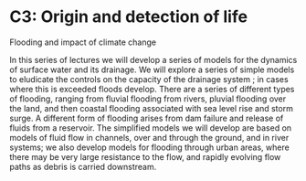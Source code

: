 # C3: Origin and detection of life

Flooding and impact of climate change

In this series of lectures we will develop a series of models for the dynamics of surface water and its drainage. We will explore a series of simple models to eludicate the controls on the capacity of the drainage system ;  in cases where this is exceeded floods develop. There are a series of different types of flooding, ranging from fluvial flooding from rivers, pluvial flooding over the land, and then coastal flooding associated with sea level rise and storm surge. A different form of flooding arises from dam failure and release of fluids from a reservoir. The simplified models we will develop are based on models of fluid flow in channels, over and through the ground, and in river systems; we also develop models for flooding through urban areas, where there may be very large resistance to the flow, and rapidly evolving flow paths as debris is carried downstream.

```{tableofcontents}
```
